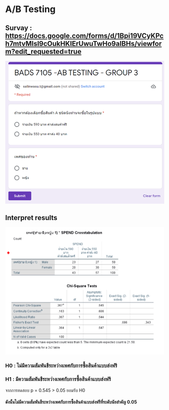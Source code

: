 # A/B Testing
## Survay : https://docs.google.com/forms/d/1Bpi19VCyKPch7mtvMIsl9cOukHKIErUwuTwHo9aIBHs/viewform?edit_requested=true
![alt text](https://github.com/Salinwasu/BADS7105-CRM-Analytics/blob/main/Assignment05_AB_Testing/survay.png)
## Interpret results

![alt text](https://github.com/Salinwasu/BADS7105-CRM-Analytics/blob/main/Assignment05_AB_Testing/ABtest.png)
### H0 : ไม่มีความสัมพันธืระหว่างเพศกับการซื้อสินค้าแบบส่งฟรี
### H1 : มีความสัมพันธืระหว่างเพศกับการซื้อสินค้าแบบส่งฟรี
จากการทดสอบ p = 0.545 > 0.05 ยอมรับ H0

#### ดังนั้นไม่มีความสัมพันธืระหว่างเพศกับการซื้อสินค้าแบบส่งฟรีที่ระดับนัยสำคัญ 0.05


